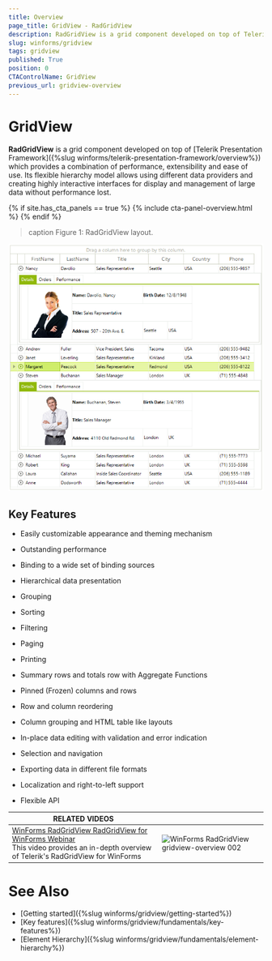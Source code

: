 ```yaml
---
title: Overview
page_title: GridView - RadGridView
description: RadGridView is a grid component developed on top of Telerik Presentation Framework which provides a combination of performance, extensibility, and ease of use.
slug: winforms/gridview
tags: gridview
published: True
position: 0
CTAControlName: GridView
previous_url: gridview-overview
---
```


# GridView

__RadGridView__ is a grid component developed on top of [Telerik Presentation Framework]({%slug winforms/telerik-presentation-framework/overview%}) which provides a combination of performance, extensibility and ease of use. Its flexible hierarchy model allows using different data providers and creating highly interactive interfaces for display and management of large data without performance lost.

{% if site.has_cta_panels == true %}
{% include cta-panel-overview.html %}
{% endif %}

>caption Figure 1: RadGridView layout. 

![WinForms RadGridView RadGridView layout](images/gridview-overview001.png)

## Key Features

* Easily customizable appearance and theming mechanism

* Outstanding performance

* Binding to a wide set of binding sources

* Hierarchical data presentation

* Grouping

* Sorting

* Filtering

* Paging

* Printing

* Summary rows and totals row with Aggregate Functions

* Pinned (Frozen) columns and rows

* Row and column reordering

* Column grouping and HTML table like layouts

* In-place data editing with validation and error indication

* Selection and navigation

* Exporting data in different file formats

* Localization and right-to-left support

* Flexible API


| RELATED VIDEOS |  |
| ------ | ------ |
|[WinForms RadGridView RadGridView for WinForms Webinar](http://tv.telerik.com/watch/winforms/webinar/radgridview-for-winforms-webinar)<br>This video provides an in-depth overview of Telerik's RadGridView for WinForms|![WinForms RadGridView gridview-overview 002](images/gridview-overview002.png)|

# See Also

 * [Getting started]({%slug winforms/gridview/getting-started%})
 * [Key features]({%slug winforms/gridview/fundamentals/key-features%})
 * [Element Hierarchy]({%slug winforms/gridview/fundamentals/element-hierarchy%})
